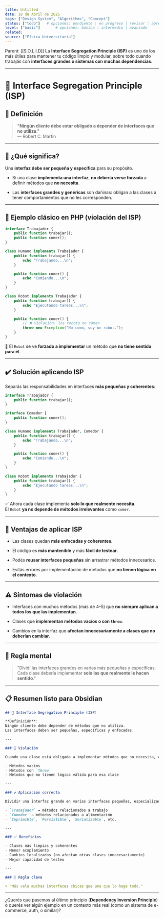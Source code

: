 ```yaml
---
title: Untitled
date: 18 de April de 2025
tags: ["Design System", "Algorithms", "Concept"]
status: ["todo"]   # opciones: pendiente | en progreso | revisar | aprendido | actualizar | archivado
level: ["basic"]       # opciones: básico | intermedio | avanzado
related:
source: ["Física Universitaria"]
---
```

Parent: [[S.O.L.I.D]]
La **Interface Segregation Principle (ISP)** es uno de los más útiles para mantener tu código limpio y modular, sobre todo cuando trabajás con **interfaces grandes o sistemas con muchas dependencias**.

---

# 🧩 Interface Segregation Principle (ISP)

## 📖 Definición

> **"Ningún cliente debe estar obligado a depender de interfaces que no utiliza."**  
> — Robert C. Martin

---

## 🧠 ¿Qué significa?

Una **interfaz debe ser pequeña y específica** para su propósito.

- Si una clase **implementa una interfaz**, **no debería verse forzada** a definir métodos que **no necesita**.
    
- Las **interfaces grandes y genéricas** son dañinas: obligan a las clases a tener comportamientos que no les corresponden.
    

---

## 📌 Ejemplo clásico en PHP (violación del ISP)

```php
interface Trabajador {
    public function trabajar();
    public function comer();
}

class Humano implements Trabajador {
    public function trabajar() {
        echo "Trabajando...\n";
    }

    public function comer() {
        echo "Comiendo...\n";
    }
}

class Robot implements Trabajador {
    public function trabajar() {
        echo "Ejecutando tareas...\n";
    }

    public function comer() {
        // ❌ Violación: los robots no comen
        throw new Exception("No como, soy un robot.");
    }
}
```

🛑 El `Robot` se ve **forzado a implementar** un método que **no tiene sentido para él**.

---

## ✔️ Solución aplicando ISP

Separás las responsabilidades en interfaces **más pequeñas y coherentes**:

```php
interface Trabajador {
    public function trabajar();
}

interface Comedor {
    public function comer();
}

class Humano implements Trabajador, Comedor {
    public function trabajar() {
        echo "Trabajando...\n";
    }

    public function comer() {
        echo "Comiendo...\n";
    }
}

class Robot implements Trabajador {
    public function trabajar() {
        echo "Ejecutando tareas...\n";
    }
}
```

✅ Ahora cada clase implementa **solo lo que realmente necesita**.  
El `Robot` **ya no depende de métodos irrelevantes** como `comer`.

---

## 🧱 Ventajas de aplicar ISP

- Las clases quedan **más enfocadas y coherentes**.
    
- El código es **más mantenible** y más **fácil de testear**.
    
- Podés **reusar interfaces pequeñas** sin arrastrar métodos innecesarios.
    
- Evitás errores por implementación de métodos que **no tienen lógica en el contexto**.
    

---

## ⚠️ Síntomas de violación

- Interfaces con muchos métodos (más de 4–5) que **no siempre aplican a todos los que las implementan**.
    
- Clases que **implementan métodos vacíos o con `throw`**.
    
- Cambios en la interfaz que **afectan innecesariamente a clases que no deberían cambiar**.
    

---

## 🧠 Regla mental

> "Dividí las interfaces grandes en varias más pequeñas y específicas.  
> Cada clase debería implementar **solo las que realmente le hacen sentido**."

---

## 📋 Resumen listo para Obsidian

```markdown
## 🧩 Interface Segregation Principle (ISP)

**Definición**:  
Ningún cliente debe depender de métodos que no utiliza.  
Las interfaces deben ser pequeñas, específicas y enfocadas.

---

### 🛑 Violación

Cuando una clase está obligada a implementar métodos que no necesita, como:

- Métodos vacíos
- Métodos con `throw`
- Métodos que no tienen lógica válida para esa clase

---

### ✔️ Aplicación correcta

Dividir una interfaz grande en varias interfaces pequeñas, especializadas por comportamiento:

- `Trabajador` → métodos relacionados a trabajo
- `Comedor` → métodos relacionados a alimentación
- `Imprimible`, `Persistible`, `Serializable`, etc.

---

### ✅ Beneficios

- Clases más limpias y coherentes
- Menor acoplamiento
- Cambios localizados (no afectan otras clases innecesariamente)
- Mejor capacidad de testeo

---

### 🧠 Regla clave

> "Más vale muchas interfaces chicas que una que lo haga todo."

```

---

¿Querés que pasemos al último principio (**Dependency Inversion Principle**) o querés ver algún ejemplo en un contexto más real (como un sistema de e-commerce, auth, o similar)?